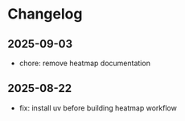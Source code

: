 # Changelog

## 2025-09-03
- chore: remove heatmap documentation

## 2025-08-22
- fix: install uv before building heatmap workflow
